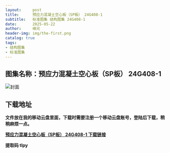 ```yaml
---
layout:     post
title:      预应力混凝土空心板（SP板） 24G408-1
subtitle:   标准图集 结构图集 24G408-1
date:       2025-05-22
author:     峰兄
header-img: img/the-first.png
catalog: true
tags:
- 结构图集
- 标准图集
---
```

## 图集名称：预应力混凝土空心板（SP板） 24G408-1
![封面](https://pic1.imgdb.cn/item/6890264b58cb8da5c80226c9.png)


## 下载地址 ##
**文件放在我的移动云盘里面，下载时需要注册一个移动云盘账号，登陆后下载，稍稍麻烦一点。**  
  
[**预应力混凝土空心板（SP板） 24G408-1 下载链接**](https://caiyun.139.com/w/i/2oRhjGAqRLobu)


**提取码 tlpy**


